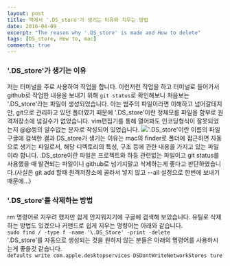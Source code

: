 ```yaml
---
layout: post
title: 맥에서 '.DS_store'가 생기는 이유와 지우는 방법
date: 2016-04-09
excerpt: "The reason why '.DS_store' is made and How to delete"
tags: [DS_store, How to, mac]
comments: true
---
```


### '.DS_store'가 생기는 이유
 저는 터미널을 주로 사용하여 작업을 합니다. 이런저런 작업을 하고 터미널로 들어가서 github로 작업한 내용을 보내기 위해 `git status`로 확인해보니 처음보는 '.DS_store'라는 파일이 생성되었습니다. 아는 범주의 파일이라면 이해하고 넘어갈테지만, git으로 관리하고 있던 폴더였기 때문에 '.DS_store'이란 정체모를 파일을 함부로 원격저장소에 넘길수가 없었습니다. vim편집기를 통해 열어봐도 인코딩형식이 잘못되었는지 @@등의 알수없는 문자로 작성되어 있었습니다.
 !['.DS_store'이란 이름의 파일]({{site.url}}/assets/DS_storeCapture)
 구글에 검색한 결과 DS_store가 생기는 이유는 mac의 finder로 폴더에 접근하면 자동으로 생기는 파일로서, 해당 디렉토리의 특성, 구조 등에 관한 내용을 가지고 있는 파일이라 합니다.
 .DS_store이란 파일은 프로젝트와 하등 관련없는 파일이고 git status를 사용했을 때 발견되는 파일이니 github로 넘기지말고 삭제하는게 좋다고 판단하였습니다.(사실은 git add 할때 원격저장소에 골라서 넣지 않고 --all 설정으로 한번에 보내기 때문에...)
 
 ### '.DS_store'를 삭제하는 방법
 rm 명령어로 지우려 했지만 쉽게 안지워지기에 구글에 검색해 보았습니다. 유틸로 삭제하는 방법도 있겠으나 커맨드로 쉽게 지우는 명령어는 아래와 같습니다.
 </br>`sudo find / -type f -name '\.DS_Store' -print -delete`</br>
 '.DS_store'를 자동으로 생성되는 것을 원하지 않는 분들은 아래의 명령어를 사용하시는게 좋을것 같습니다.
 </br>`defaults write com.apple.desktopservices DSDontWriteNetworkStores ture`</br>
